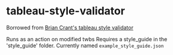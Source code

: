 # tableau-style-validator
Borrowed from [Brian Crant's tableau style validator](https://github.com/bcrant/tableau-style-validator)

Runs as an action on modified twbs
Requires a style_guide in the 'style_guide' folder. Currently named `example_style_guide.json`

